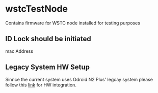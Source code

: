 # wstcTestNode
Contains firmware for WSTC node installed for testing purposes

## ID Lock should be initiated 
mac Address 


## Legacy System HW Setup
Sinnce the current system uses Odroid N2 Plus' legcay system please follow this [link](https://wiki.odroid.com/legacy/common/application_note/gpio/uart) for HW integration. 

